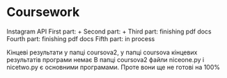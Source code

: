 # Coursework
Instagram API
First part: +
Second part: +
Third part: finishing pdf docs
Fourth part: finishing pdf docs
Fifth part: in process

Кінцеві результати у папці coursova2, у папці coursova кінцевих результатів програми немає
В папці coursova2 файли niceone.py і nicetwo.py є основними програмами. Проте вони ще не готові на 100%
